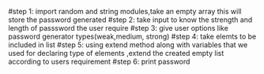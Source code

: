 #step 1: import random and string modules,take an empty array this will store the password generated
#step 2: take input to know the strength and length of passsword the user require
#step 3: give user options like password generator types(weak,medium, strong)
#step 4: take elemts to be included in list
#step 5: using extend method along with variables that we used for declaring type of elements ,extend the created empty list according to users  requirement
#step 6: print password
